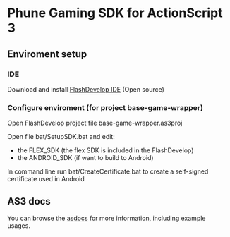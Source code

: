 # Phune Gaming SDK for ActionScript 3

## Enviroment setup

### IDE

Download and install [FlashDevelop IDE](http://www.flashdevelop.org/) (Open source)

### Configure enviroment (for project base-game-wrapper)

Open FlashDevelop project file base-game-wrapper.as3proj

Open file bat/SetupSDK.bat and edit:
* the FLEX_SDK (the flex SDK is included in the FlashDevelop)
* the ANDROID_SDK (if want to build to Android)

In command line run bat/CreateCertificate.bat to create a self-signed certificate used in Android

## AS3 docs

You can browse the [asdocs](http://fjorge.github.com/pg-sdk-as3/apidocs/index.html) for more information, including example usages.


